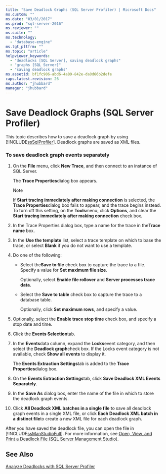 ```yaml
---
title: "Save Deadlock Graphs (SQL Server Profiler) | Microsoft Docs"
ms.custom: ""
ms.date: "03/01/2017"
ms.prod: "sql-server-2016"
ms.reviewer: ""
ms.suite: ""
ms.technology: 
  - "database-engine"
ms.tgt_pltfrm: ""
ms.topic: "article"
helpviewer_keywords: 
  - "deadlocks [SQL Server], saving deadlock graphs"
  - "graphs [SQL Server]"
  - "saving deadlock graphs"
ms.assetid: bf1fc906-abd6-4a89-842e-da0d66b2defe
caps.latest.revision: 26
ms.author: "jhubbard"
manager: "jhubbard"
---
```

# Save Deadlock Graphs (SQL Server Profiler)
  This topic describes how to save a deadlock graph by using [!INCLUDE[ssSqlProfiler](../../analysis-services/data-mining/includes/sssqlprofiler-md.md)]. Deadlock graphs are saved as XML files.  
  
### To save deadlock graph events separately  
  
1.  On the **File** menu, click **New Trace**, and then connect to an instance of SQL Server.  
  
     The **Trace Properties**dialog box appears.  
  
    > [!NOTE]  
    >  If **Start tracing immediately after making connection** is selected, the **Trace Properties**dialog box fails to appear, and the trace begins instead. To turn off this setting, on the **Tools**menu, click **Options**, and clear the **Start tracing immediately after making connection** check box.  
  
2.  In the Trace Properties dialog box, type a name for the trace in the**Trace name** box.  
  
3.  In the **Use the template** list, select a trace template on which to base the trace, or select **Blank** if you do not want to use a template.  
  
4.  Do one of the following:  
  
    -   Select the**Save to file** check box to capture the trace to a file. Specify a value for **Set maximum file size**.  
  
         Optionally, select **Enable file rollover** and **Server processes trace data**.  
  
    -   Select the **Save to table** check box to capture the trace to a database table.  
  
         Optionally, click **Set maximum rows**, and specify a value.  
  
5.  Optionally, select the **Enable trace stop time** check box, and specify a stop date and time.  
  
6.  Click the **Events Selection**tab.  
  
7.  In the **Events**data column, expand the **Locks**event category, and then select the **Deadlock graph**check box. If the Locks event category is not available, check **Show all events** to display it.  
  
     The **Events Extraction Settings**tab is added to the **Trace Properties**dialog box.  
  
8.  On the **Events Extraction Settings**tab, click **Save Deadlock XML Events Separately**.  
  
9. In the **Save As** dialog box, enter the name of the file in which to store the deadlock graph events.  
  
10. Click **All Deadlock XML batches in a single file** to save all deadlock graph events in a single XML file, or click **Each Deadlock XML batch in a distinct file**to create a new XML file for each deadlock graph.  
  
 After you have saved the deadlock file, you can open the file in [!INCLUDE[ssManStudioFull](../../advanced-analytics/r-services/includes/ssmanstudiofull-md.md)]. For more information, see [Open, View, and Print a Deadlock File &#40;SQL Server Management Studio&#41;](../../relational-databases/performance/open-view-and-print-a-deadlock-file-sql-server-management-studio.md).  
  
## See Also  
 [Analyze Deadlocks with SQL Server Profiler](../../tools/sql-server-profiler/analyze-deadlocks-with-sql-server-profiler.md)  
  
  